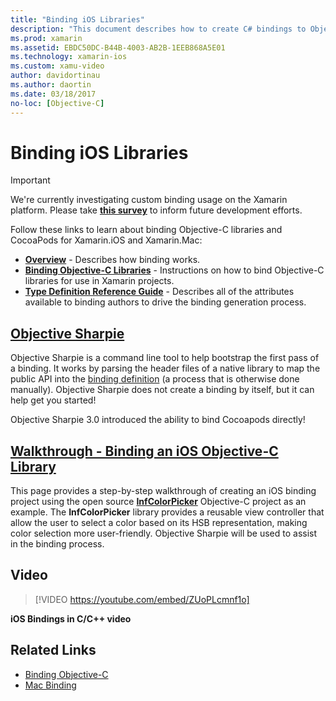 ```yaml
---
title: "Binding iOS Libraries"
description: "This document describes how to create C# bindings to Objective-C code, making it possible to consume native libraries and CocoaPods in a Xamarin.iOS application."
ms.prod: xamarin
ms.assetid: EBDC50DC-B44B-4003-AB2B-1EEB868A5E01
ms.technology: xamarin-ios
ms.custom: xamu-video
author: davidortinau
ms.author: daortin
ms.date: 03/18/2017
no-loc: [Objective-C]
---
```


# Binding iOS Libraries

> [!IMPORTANT]
> We're currently investigating custom binding usage on the Xamarin platform. Please take [**this survey**](https://www.surveymonkey.com/r/KKBHNLT) to inform future development efforts.

Follow these links to learn about binding Objective-C libraries and CocoaPods
for Xamarin.iOS and Xamarin.Mac:

- [**Overview**](~/cross-platform/macios/binding/overview.md) -
  Describes how binding works.
- [**Binding Objective-C Libraries**](~/cross-platform/macios/binding/objective-c-libraries.md) -
  Instructions on how to bind Objective-C libraries for use in Xamarin projects.
- [**Type Definition Reference Guide**](~/cross-platform/macios/binding/binding-types-reference.md) -
  Describes all of the attributes available to binding authors to drive the binding
  generation process.

## [Objective Sharpie](~/cross-platform/macios/binding/objective-sharpie/index.md)

Objective Sharpie is a command line tool to help bootstrap the first pass of a binding.
It works by parsing the header files of a native library to map the public API
into the [binding definition](~/cross-platform/macios/binding/objective-c-libraries.md)
(a process that is otherwise done manually). Objective Sharpie does not create
a binding by itself, but it can help get you started!

Objective Sharpie 3.0 introduced the ability to bind Cocoapods directly!

## [Walkthrough - Binding an iOS Objective-C Library](walkthrough.md)

This page provides a step-by-step walkthrough of creating an iOS binding project
using the open source [**InfColorPicker**](https://github.com/InfinitApps/InfColorPicker)
Objective-C project as an example. The **InfColorPicker** library provides a reusable
view controller that allow the user to select a color based on its HSB
representation, making color selection more user-friendly.
Objective Sharpie will be used to assist in the binding process.

## Video

> [!VIDEO https://youtube.com/embed/ZUoPLcmnf1o]

**iOS Bindings in C/C++ video**

## Related Links

- [Binding Objective-C](~/cross-platform/macios/binding/index.md)
- [Mac Binding](~/mac/platform/binding.md)
